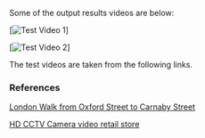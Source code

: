 Some of the output results videos are below:

[![Test Video 1](https://www.youtube.com/watch?v=Q5en44y66w8)]

[![Test Video 2](https://www.youtube.com/watch?v=05zBvuf19fQ)]

The test videos are taken from the following links.

### References
[London Walk from Oxford Street to Carnaby Street](https://www.youtube.com/watch?v=NyLF8nHIquM&t=556s)

[HD CCTV Camera video retail store](https://www.youtube.com/watch?v=KMJS66jBtVQ)
